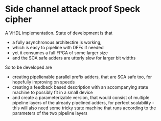 # Side channel attack proof Speck cipher
A VHDL implementation.
State of development is that
* a fully asynchronous architectire is working,
* which is easy to pipeline with DFFs if needed
* yet it consumes a full FPGA of some larger size
* and the SCA safe adders are utterly slow for larger bit widths

So to be developed are
* creating pipelienable parallel prefix adders, that are SCA safe too, for hopefully improving on speeds
* creating a feedback based description with an accompanying state machine to possibly fit in a small device
* and create a parameterizable version, that would consist of multiple pipeline layers of the already pipelined adders, for perfect scalability - this will also need some tricky state machine that runs according to the parameters of the two pipeline layers

